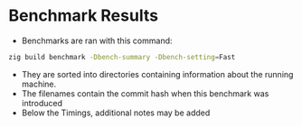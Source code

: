 # Benchmark Results

- Benchmarks are ran with this command:

```bash
zig build benchmark -Dbench-summary -Dbench-setting=Fast
```

- They are sorted into directories containing information about the running
machine.
- The filenames contain the commit hash when this benchmark was introduced
- Below the Timings, additional notes may be added

